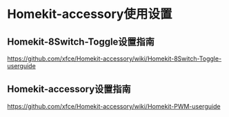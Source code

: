 # Homekit-accessory使用设置

## Homekit-8Switch-Toggle设置指南

https://github.com/xfce/Homekit-accessory/wiki/Homekit-8Switch-Toggle-userguide


## Homekit-accessory设置指南

https://github.com/xfce/Homekit-accessory/wiki/Homekit-PWM-userguide